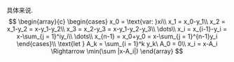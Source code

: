 
具体来说.
$$
\begin{array}{c}
\begin{cases}
x_0 = \text{var: }xi\\
x_1 = x_0-y_1\\
x_2 = x_1-y_2 = x-y_1-y_2\\
x_3 = x_2-y_3 = x-y_1-y_2-y_3\\
\dots\\
x_i = x_{i-1}-y_i = x-\sum_{j = 1}^iy_i\\
\dots\\
x_{n-1} = x_0+y_0 = x-\sum_{j = 1}^{n-1}y_i
\end{cases}\\
\text{let } A_k = \sum_{i = 1}^k y_k\ A_0 = 0\\
x_i = x-A_i \Rightarrow \min(\sum |x-A_i|)
\end{array}
$$

